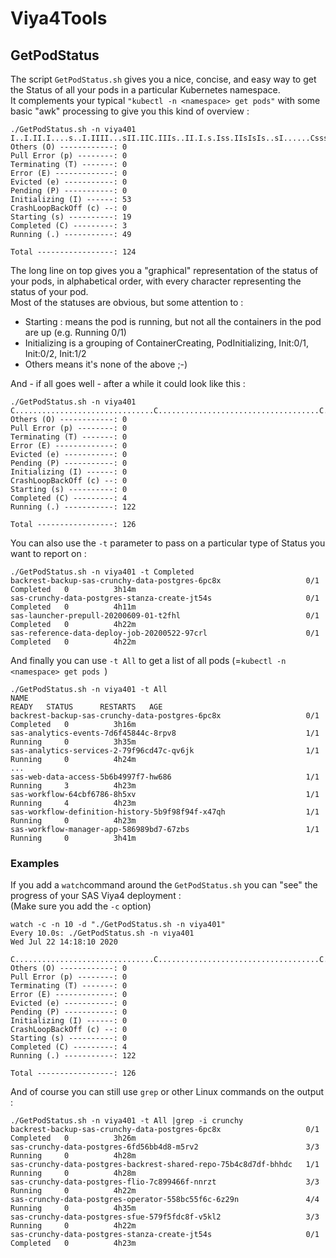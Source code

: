 # Viya4Tools

## GetPodStatus

The script `GetPodStatus.sh` gives you a nice, concise, and easy way to get the Status of all your pods in a particular Kubernetes namespace.  
It complements your typical `"kubectl -n <namespace> get pods"` with some basic "awk" processing to give you this kind of overview :

```shell
./GetPodStatus.sh -n viya401
I..I.II.I....s..I.IIII...sII.IIC.IIIs..II.I.s.Iss.IIsIsIs..sI......Csss.sII.sI.ss...II....C.III..II....II.II.IIsIIsIIIIIIIII
Others (O) ------------: 0
Pull Error (p) --------: 0
Terminating (T) -------: 0
Error (E) -------------: 0
Evicted (e) -----------: 0
Pending (P) -----------: 0
Initializing (I) ------: 53
CrashLoopBackOff (c) --: 0
Starting (s) ----------: 19
Completed (C) ---------: 3
Running (.) -----------: 49

Total -----------------: 124
```
The long line on top gives you a "graphical" representation of the status of your pods, in alphabetical order, with every character representing the status of your pod.  
Most of the statuses are obvious, but some attention to :  
- Starting : means the pod is running, but not all the containers in the pod are up (e.g. Running 0/1)
- Initializing is a grouping of ContainerCreating, PodInitializing, Init:0/1, Init:0/2, Init:1/2
- Others means it's none of the above ;-)

And - if all goes well - after a while it could look like this : 
```shell
./GetPodStatus.sh -n viya401
C...............................C....................................C......................C.................................
Others (O) ------------: 0
Pull Error (p) --------: 0
Terminating (T) -------: 0
Error (E) -------------: 0
Evicted (e) -----------: 0
Pending (P) -----------: 0
Initializing (I) ------: 0
CrashLoopBackOff (c) --: 0
Starting (s) ----------: 0
Completed (C) ---------: 4
Running (.) -----------: 122

Total -----------------: 126
```

You can also use the `-t` parameter to pass on a particular type of Status you want to report on : 
```shell
./GetPodStatus.sh -n viya401 -t Completed
backrest-backup-sas-crunchy-data-postgres-6pc8x                   0/1     Completed   0          3h14m
sas-crunchy-data-postgres-stanza-create-jt54s                     0/1     Completed   0          4h11m
sas-launcher-prepull-20200609-01-t2fhl                            0/1     Completed   0          4h22m
sas-reference-data-deploy-job-20200522-97crl                      0/1     Completed   0          4h22m
````

And finally you can use `-t All` to get a list of all pods (=`kubectl -n <namespace> get pods `)
```shell
./GetPodStatus.sh -n viya401 -t All
NAME                                                              READY   STATUS      RESTARTS   AGE
backrest-backup-sas-crunchy-data-postgres-6pc8x                   0/1     Completed   0          3h16m
sas-analytics-events-7d6f45844c-8rpv8                             1/1     Running     0          3h35m
sas-analytics-services-2-79f96cd47c-qv6jk                         1/1     Running     0          4h24m
...
sas-web-data-access-5b6b4997f7-hw686                              1/1     Running     3          4h23m
sas-workflow-64cbf6786-8h5xv                                      1/1     Running     4          4h23m
sas-workflow-definition-history-5b9f98f94f-x47qh                  1/1     Running     0          4h23m
sas-workflow-manager-app-586989bd7-67zbs                          1/1     Running     0          3h41m
```


### Examples

If you add a `watch`command around the `GetPodStatus.sh` you can "see" the progress of your SAS Viya4 deployment :  
(Make sure you add the `-c` option) 
```shell
watch -c -n 10 -d "./GetPodStatus.sh -n viya401"
Every 10.0s: ./GetPodStatus.sh -n viya401                                                                                              Wed Jul 22 14:18:10 2020

C...............................C....................................C......................C.................................
Others (O) ------------: 0
Pull Error (p) --------: 0
Terminating (T) -------: 0
Error (E) -------------: 0
Evicted (e) -----------: 0
Pending (P) -----------: 0
Initializing (I) ------: 0
CrashLoopBackOff (c) --: 0
Starting (s) ----------: 0
Completed (C) ---------: 4
Running (.) -----------: 122

Total -----------------: 126
```

And of course you can still use `grep` or other Linux commands on the output :
```shell
./GetPodStatus.sh -n viya401 -t All |grep -i crunchy
backrest-backup-sas-crunchy-data-postgres-6pc8x                   0/1     Completed   0          3h26m
sas-crunchy-data-postgres-6fd56bb4d8-m5rv2                        3/3     Running     0          4h28m
sas-crunchy-data-postgres-backrest-shared-repo-75b4c8d7df-bhhdc   1/1     Running     0          4h28m
sas-crunchy-data-postgres-flio-7c899466f-nnrzt                    3/3     Running     0          4h22m
sas-crunchy-data-postgres-operator-558bc55f6c-6z29n               4/4     Running     0          4h35m
sas-crunchy-data-postgres-sfue-579f5fdc8f-v5kl2                   3/3     Running     0          4h22m
sas-crunchy-data-postgres-stanza-create-jt54s                     0/1     Completed   0          4h23m
```



